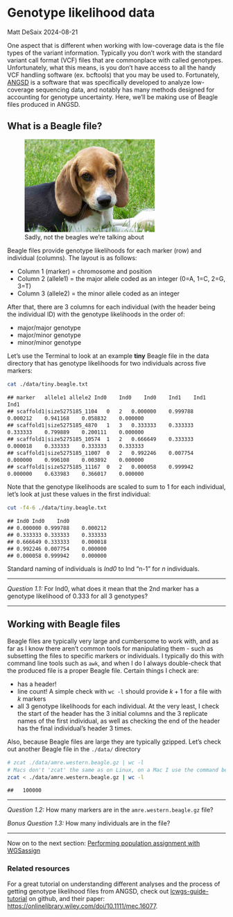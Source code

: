 Genotype likelihood data
================
Matt DeSaix
2024-08-21

One aspect that is different when working with low-coverage data is the
file types of the variant information. Typically you don’t work with the
standard variant call format (VCF) files that are commonplace with
called genotypes. Unfortunately, what this means, is you don’t have
access to all the handy VCF handling software (ex. bcftools) that you
may be used to. Fortunately,
[ANGSD](http://www.popgen.dk/angsd/index.php/ANGSD) is a software that
was specifically developed to analyze low-coverage sequencing data, and
notably has many methods designed for accounting for genotype
uncertainty. Here, we’ll be making use of Beagle files produced in
ANGSD.

## What is a Beagle file?

<figure id="id">
<img src="./images/beagle_puppy_small.jpg" class="class" width="300"
alt="Sadly, not the beagles we’re talking about" />
<figcaption aria-hidden="true">Sadly, not the beagles we’re talking
about</figcaption>
</figure>

Beagle files provide genotype likelihoods for each marker (row) and
individual (columns). The layout is as follows:

- Column 1 (marker) = chromosome and position
- Column 2 (allele1) = the major allele coded as an integer (0=A, 1=C,
  2=G, 3=T)
- Column 3 (allele2) = the minor allele coded as an integer

After that, there are 3 columns for each individual (with the header
being the individual ID) with the genotype likelihoods in the order of:

- major/major genotype
- major/minor genotype
- minor/minor genotype

Let’s use the Terminal to look at an example **tiny** Beagle file in the
data directory that has genotype likelihoods for two individuals across
five markers:

``` sh
cat ./data/tiny.beagle.txt
```

    ## marker   allele1 allele2 Ind0    Ind0    Ind0    Ind1    Ind1    Ind1
    ## scaffold1|size5275185_1104   0   2   0.000000    0.999788    0.000212    0.941168    0.058832    0.000000
    ## scaffold1|size5275185_4870   1   3   0.333333    0.333333    0.333333    0.799889    0.200111    0.000000
    ## scaffold1|size5275185_10574  1   2   0.666649    0.333333    0.000018    0.333333    0.333333    0.333333
    ## scaffold1|size5275185_11007  0   2   0.992246    0.007754    0.000000    0.996108    0.003892    0.000000
    ## scaffold1|size5275185_11167  0   2   0.000058    0.999942    0.000000    0.633983    0.366017    0.000000

Note that the genotype likelihoods are scaled to sum to 1 for each
individual, let’s look at just these values in the first individual:

``` sh
cut -f4-6 ./data/tiny.beagle.txt
```

    ## Ind0 Ind0    Ind0
    ## 0.000000 0.999788    0.000212
    ## 0.333333 0.333333    0.333333
    ## 0.666649 0.333333    0.000018
    ## 0.992246 0.007754    0.000000
    ## 0.000058 0.999942    0.000000

Standard naming of individuals is *Ind0* to Ind “n-1” for $n$
individuals.

------------------------------------------------------------------------

*Question 1.1:* For Ind0, what does it mean that the 2nd marker has a
genotype likelihood of $0.333$ for all 3 genotypes?

------------------------------------------------------------------------

## Working with Beagle files

Beagle files are typically very large and cumbersome to work with, and
as far as I know there aren’t common tools for manipulating them - such
as subsetting the files to specific markers or individuals. I typically
do this with command line tools such as `awk`, and when I do I always
double-check that the produced file is a proper Beagle file. Certain
things I check are:

- has a header!
- line count! A simple check with `wc -l` should provide $k+1$ for a
  file with $k$ markers
- all 3 genotype likelihoods for each individual. At the very least, I
  check the start of the header has the 3 initial columns and the 3
  replicate names of the first individual, as well as checking the end
  of the header has the final individual’s header 3 times.

Also, because Beagle files are large they are typically gzipped. Let’s
check out another Beagle file in the `./data/` directory

``` sh
# zcat ./data/amre.western.beagle.gz | wc -l
# Macs don't 'zcat' the same as on Linux, on a Mac I use the command below
zcat < ./data/amre.western.beagle.gz | wc -l
```

    ##   100000

------------------------------------------------------------------------

*Question 1.2:* How many markers are in the `amre.western.beagle.gz`
file?

*Bonus Question 1.3:* How many individuals are in the file?

------------------------------------------------------------------------

Now on to the next section: [Performing population assignment with
WGSassign](./02-wgsassign-basics.md)

### Related resources

For a great tutorial on understanding different analyses and the process
of getting genotype likelihood files from ANGSD, check out
[lcwgs-guide-tutorial](https://github.com/nt246/lcwgs-guide-tutorial) on
github, and their paper:
<https://onlinelibrary.wiley.com/doi/10.1111/mec.16077>.
